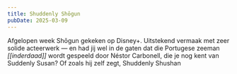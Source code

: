 ```yaml
---
title: Shuddenly Shōgun
pubDate: 2025-03-09
---
```


Afgelopen week Shōgun gekeken op Disney+. Uitstekend vermaak met zeer solide acteerwerk — en had jij wel in de gaten dat die Portugese zeeman _[[inderdaad]]_ wordt gespeeld door Néstor Carbonell, die je nog kent van Suddenly Susan? Of zoals hij zelf zegt, Shuddenly Shushan
